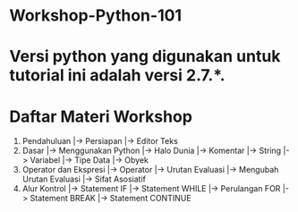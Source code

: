 # Workshop-Python-101
# Versi python yang digunakan untuk tutorial ini adalah versi 2.7.*.
# Daftar Materi Workshop
1. Pendahuluan
    |-> Persiapan
    |-> Editor Teks
2. Dasar
    |-> Menggunakan Python
    |-> Halo Dunia
    |-> Komentar
    |-> String
    |-> Variabel
    |-> Tipe Data
    |-> Obyek
3. Operator dan Ekspresi
    |-> Operator
    |-> Urutan Evaluasi
    |-> Mengubah Urutan Evaluasi
    |-> Sifat Asosiatif
4. Alur Kontrol
    |-> Statement IF
    |-> Statement WHILE
    |-> Perulangan FOR
    |-> Statement BREAK
    |-> Statement CONTINUE